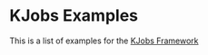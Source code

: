 # KJobs Examples

This is a list of examples for the [KJobs Framework](https://github.com/booleworks/kjobs)

